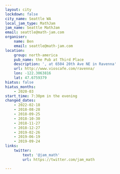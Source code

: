 ```yaml
---
layout: city
lockdown: false
city_name: Seattle WA
local_jam_type: MathJam
jam_name: Seattle MathJam
email: seattle@math-jam.com
organiser:
    name: Ben
    email: seattle@math-jam.com
location:
    group: north-america
    pub_name: the Pub at Third Place
    description: ', at 6504 20th Ave NE in Ravenna'
    url: http://www.vioscafe.com/ravenna/
    lon: -122.3063816
    lat: 47.6759379
hiatus: false
hiatus_months:
    - 2020-03
start_time: 7:30pm in the evening
changed_dates:
    - 2022-02-18
    - 2018-08-28
    - 2018-09-25
    - 2018-10-30
    - 2018-11-27
    - 2018-12-27
    - 2019-02-26
    - 2019-06-19
    - 2019-09-24
links:
    twitter:
        text: '@jam_math'
        url: https://twitter.com/jam_math

---
```


